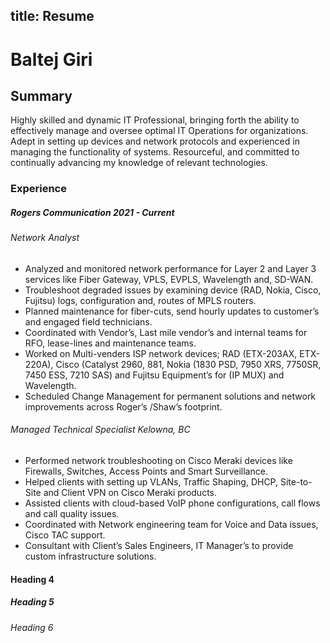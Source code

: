 title: Resume
---

# Baltej Giri

## Summary
Highly skilled and dynamic IT Professional, bringing forth the ability to effectively manage and oversee
optimal IT Operations for organizations. Adept in setting up devices and network protocols and experienced
in managing the functionality of systems. Resourceful, and committed to continually advancing my
knowledge of relevant technologies.

### Experience
##### Rogers Communication 2021 - Current
###### Network Analyst
- Analyzed and monitored network performance for Layer 2 and Layer 3 services like Fiber Gateway,
VPLS, EVPLS, Wavelength and, SD-WAN.
- Troubleshoot degraded issues by examining device (RAD, Nokia, Cisco, Fujitsu) logs, configuration
and, routes of MPLS routers.
- Planned maintenance for fiber-cuts, send hourly updates to customer’s and engaged field technicians.
- Coordinated with Vendor’s, Last mile vendor’s and internal teams for RFO, lease-lines and
maintenance teams.
- Worked on Multi-venders ISP network devices; RAD (ETX-203AX, ETX-220A), Cisco (Catalyst
2960, 881, Nokia (1830 PSD, 7950 XRS, 7750SR, 7450 ESS, 7210 SAS) and Fujitsu Equipment’s for
(IP MUX) and Wavelength.
- Scheduled Change Management for permanent solutions and network improvements across Roger’s
/Shaw’s footprint.

###### Managed Technical Specialist Kelowna, BC
- Performed network troubleshooting on Cisco Meraki devices like Firewalls, Switches, Access Points
and Smart Surveillance.
- Helped clients with setting up VLANs, Traffic Shaping, DHCP, Site-to-Site and Client VPN on
Cisco Meraki products.
- Assisted clients with cloud-based VoIP phone configurations, call flows and call quality issues.
- Coordinated with Network engineering team for Voice and Data issues, Cisco TAC support.
- Consultant with Client’s Sales Engineers, IT Manager’s to provide custom infrastructure solutions.

#### Heading 4

##### Heading 5

###### Heading 6
